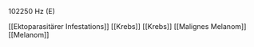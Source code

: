 102250 Hz (E)

[[Ektoparasitärer Infestations]]
[[Krebs]]
[[Krebs]]
[[Malignes Melanom]]
[[Melanom]]